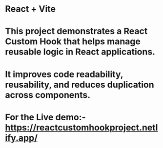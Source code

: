 # React + Vite
# This project demonstrates a React Custom Hook that helps manage reusable logic in React applications. 
# It improves code readability, reusability, and reduces duplication across components.

# For the Live demo:- https://reactcustomhookproject.netlify.app/





